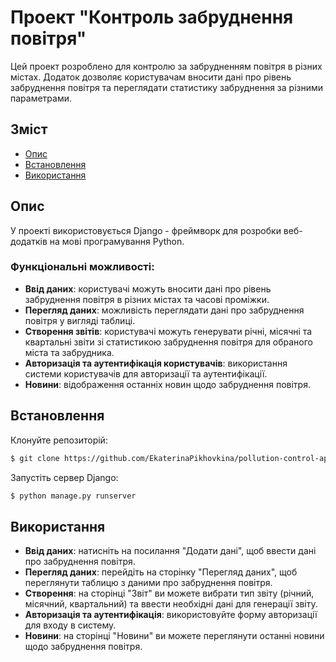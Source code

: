 # Проект "Контроль забруднення повітря"
Цей проект розроблено для контролю за забрудненням повітря в різних містах. Додаток дозволяє користувачам вносити дані про рівень забруднення повітря та переглядати статистику забруднення за різними параметрами.

## Зміст
- [Опис](#опис)
- [Встановлення](#встановлення)
- [Використання](#використання)

## Опис
У проекті використовується Django - фреймворк для розробки веб-додатків на мові програмування Python.

### Функціональні можливості:
- **Ввід даних**: користувачі можуть вносити дані про рівень забруднення повітря в різних містах та часові проміжки.
- **Перегляд даних**: можливість переглядати дані про забруднення повітря у вигляді таблиці.
- **Створення звітів**: користувачі можуть генерувати річні, місячні та квартальні звіти зі статистикою забруднення повітря для обраного міста та забрудника.
- **Авторизація та аутентифікація користувачів**: використання системи користувачів для авторизації та аутентифікації.
- **Новини**: відображення останніх новин щодо забруднення повітря.

## Встановлення

Клонуйте репозиторій:
```sh
$ git clone https://github.com/EkaterinaPikhovkina/pollution-control-app.git
```

Запустіть сервер Django:
```sh
$ python manage.py runserver
```

## Використання
- **Ввід даних**: натисніть на посилання "Додати дані", щоб ввести дані про забруднення повітря.
- **Перегляд даних**: перейдіть на сторінку "Перегляд даних", щоб переглянути таблицю з даними про забруднення повітря.
- **Створення**: на сторінці "Звіт" ви можете вибрати тип звіту (річний, місячний, квартальний) та ввести необхідні дані для генерації звіту.
- **Авторизація та аутентифікація**: використовуйте форму авторизації для входу в систему.
- **Новини**: на сторінці "Новини" ви можете переглянути останні новини щодо забруднення повітря.
